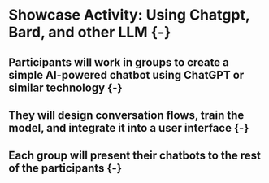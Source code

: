 # Showcase Activity: Using Chatgpt, Bard, and other LLM {-}

##
## Participants will work in groups to create a simple AI-powered chatbot using ChatGPT or similar technology  {-}

## They will design conversation flows, train the model, and integrate it into a user interface  {-}

## Each group will present their chatbots to the rest of the participants  {-}
